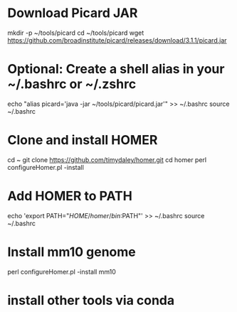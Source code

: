 
# Download Picard JAR
mkdir -p ~/tools/picard
cd ~/tools/picard
wget https://github.com/broadinstitute/picard/releases/download/3.1.1/picard.jar
# Optional: Create a shell alias in your ~/.bashrc or ~/.zshrc
echo "alias picard='java -jar ~/tools/picard/picard.jar'" >> ~/.bashrc
source ~/.bashrc
# Clone and install HOMER
cd ~
git clone https://github.com/timydaley/homer.git
cd homer
perl configureHomer.pl -install
# Add HOMER to PATH
echo 'export PATH="$HOME/homer/bin:$PATH"' >> ~/.bashrc
source ~/.bashrc

# Install mm10 genome
perl configureHomer.pl -install mm10
# install other tools via conda
